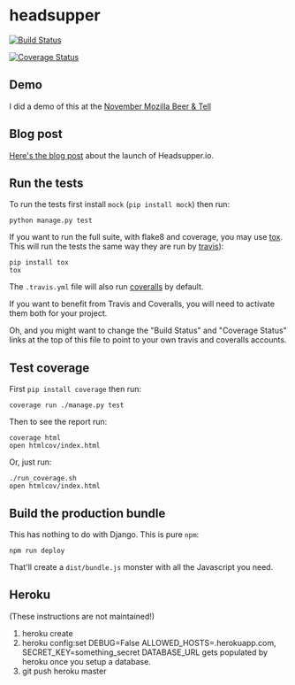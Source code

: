 headsupper
==========

[![Build Status](https://travis-ci.org/peterbe/headsupper.svg?branch=master)](https://travis-ci.org/peterbe/headsupper)

[![Coverage Status](https://coveralls.io/repos/peterbe/headsupper/badge.svg?branch=master&service=github)](https://coveralls.io/github/peterbe/headsupper?branch=master)


Demo
----

I did a demo of this at the [November Mozilla Beer & Tell](https://air.mozilla.org/webdev-beer-and-tell-november-2015/#@26s)


Blog post
---------

[Here's the blog post](http://www.peterbe.com/plog/headsupper.io)
about the launch of Headsupper.io.

Run the tests
-------------

To run the tests first install `mock` (`pip install mock`) then run:

    python manage.py test

If you want to run the full suite, with flake8 and coverage, you may use
[tox](https://testrun.org/tox/latest/). This will run the tests the same way
they are run by [travis](https://travis-ci.org)):

    pip install tox
    tox

The `.travis.yml` file will also run [coveralls](https://coveralls.io) by
default.

If you want to benefit from Travis and Coveralls, you will need to activate
them both for your project.

Oh, and you might want to change the "Build Status" and "Coverage Status" links
at the top of this file to point to your own travis and coveralls accounts.


Test coverage
-------------

First `pip install coverage` then run:

    coverage run ./manage.py test

Then to see the report run:

    coverage html
    open htmlcov/index.html


Or, just run:

    ./run_coverage.sh
    open htmlcov/index.html


Build the production bundle
---------------------------

This has nothing to do with Django. This is pure `npm`:

    npm run deploy

That'll create a `dist/bundle.js` monster with all the Javascript you
need.

Heroku
------

(These instructions are not maintained!)

1. heroku create
2. heroku config:set DEBUG=False ALLOWED_HOSTS=<foobar>.herokuapp.com, SECRET_KEY=something_secret
   DATABASE_URL gets populated by heroku once you setup a database.
3. git push heroku master
